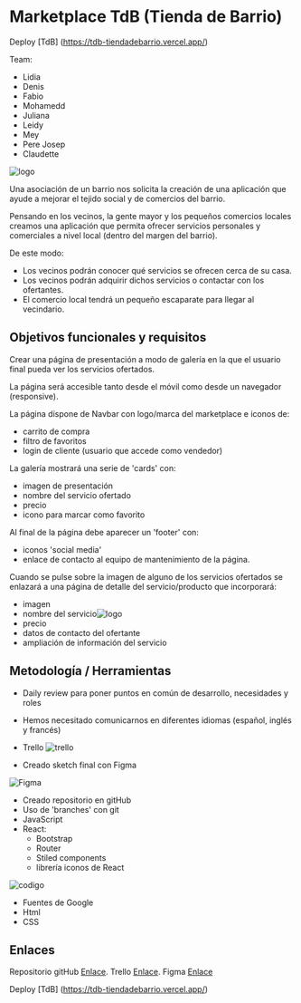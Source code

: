 # Marketplace TdB (Tienda de Barrio)

Deploy [TdB] (https://tdb-tiendadebarrio.vercel.app/)

Team:

- Lidia
- Denis
- Fabio
- Mohamedd
- Juliana
- Leidy
- Mey
- Pere Josep
- Claudette

![logo](../TdB-Hackaton/src/img/logo.png)

Una asociación de un barrio nos solicita la creación de una aplicación que ayude a mejorar el tejido social y de comercios del barrio.

Pensando en los vecinos, la gente mayor y los pequeños comercios locales creamos una aplicación que permita ofrecer servicios personales y comerciales a nivel local (dentro del margen del barrio).

De este modo:

- Los vecinos podrán conocer qué servicios se ofrecen cerca de su casa.
- Los vecinos podrán adquirir dichos servicios o contactar con los ofertantes.
- El comercio local tendrá un pequeño escaparate para llegar al vecindario.

## Objetivos funcionales y requisitos

Crear una página de presentación a modo de galería en la que el usuario final pueda ver los servicios ofertados.

La página será accesible tanto desde el móvil como desde un navegador (responsive).

La página dispone de Navbar con logo/marca del marketplace e iconos de:

- carrito de compra
- filtro de favoritos
- login de cliente (usuario que accede como vendedor)

La galería mostrará una serie de 'cards' con:

- imagen de presentación
- nombre del servicio ofertado
- precio
- icono para marcar como favorito

Al final de la página debe aparecer un 'footer' con:

- iconos 'social media'
- enlace de contacto al equipo de mantenimiento de la página.

Cuando se pulse sobre la imagen de alguno de los servicios ofertados se enlazará a una página de detalle del servicio/producto que incorporará:

- imagen
- nombre del servicio![logo](../TdB-Hackaton/src/img/logo.png)
- precio
- datos de contacto del ofertante
- ampliación de información del servicio

## Metodología / Herramientas

- Daily review para poner puntos en común de desarrollo, necesidades y roles
- Hemos necesitado comunicarnos en diferentes idiomas (español, inglés y francés)
- Trello
  ![trello](../TdB-Hackaton/src/img/trello.png)

- Creado sketch final con Figma

![Figma](../TdB-Hackaton/src/img/figma.png)

- Creado repositorio en gitHub
- Uso de 'branches' con git
- JavaScript
- React:
  - Bootstrap
  - Router
  - Stiled components
  - librería iconos de React

![codigo](../TdB-Hackaton/src/img/codigo.png)

- Fuentes de Google
- Html
- CSS

## Enlaces

Repositorio gitHub [Enlace](https://github.com/LidiaLG/TdB-Hackaton).
Trello [Enlace](https://trello.com/b/eLoc4xmQ/hackathon-equipo-9).
Figma [Enlace](https://www.figma.com/file/xCrzLmtJe4VLk8QIMiJqH4/MarketPlaceCaixaBank?node-id=11%3A3&t=1P7GkCBVaaYm8EvV-0)

Deploy [TdB] (https://tdb-tiendadebarrio.vercel.app/)
